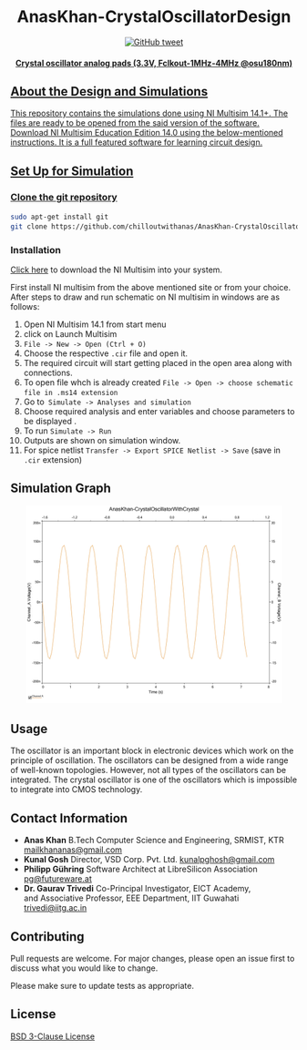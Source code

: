<h1 align="center">AnasKhan-CrystalOscillatorDesign</h1>
<p align="center">
    <a href="https://twitter.com/theanaskhan">
    <img src="https://img.shields.io/twitter/url/https/github.com/ArmynC/ArminC-AutoExec.svg?style=flat-square&logo=twitter"
         alt="GitHub tweet">
 </p>
<h4 align="center">Crystal oscillator analog pads (3.3V, Fclkout-1MHz-4MHz @osu180nm)</h4>

## About the Design and Simulations

This repository contains the simulations done using NI Multisim 14.1+. The files are ready to be opened from the said version of the software. Download NI Multisim Education Edition 14.0 using the below-mentioned instructions. It is a full featured software for learning circuit design.

## Set Up for Simulation

### Clone the git repository
```bash
sudo apt-get install git
git clone https://github.com/chilloutwithanas/AnasKhan-CrystalOscillatorDesign.git
```

### Installation

[Click here](http://sno.filex.no-ip.org/download?file=multisim+program) to download the NI Multisim  into your system.

First install NI multisim from the above mentioned site or from your choice. After steps to draw and run schematic on NI multisim in windows are as follows:
1) Open NI Multisim 14.1 from start menu
2) click on Launch Multisim
3) `File -> New -> Open (Ctrl + O) `
4) Choose the respective `.cir` file and open it.
5) The required circuit will start getting placed in the open area along with connections.
6) To open file whch is already created
   `File -> Open -> choose schematic file in .ms14 extension` 
7) Go to` Simulate -> Analyses and simulation` 
8) Choose required analysis and enter variables and choose parameters to be displayed .
9) To run 
   `Simulate -> Run `
10) Outputs are shown on simulation window.
11) For spice netlist
   `Transfer -> Export SPICE Netlist -> Save` (save in `.cir` extension)

## Simulation Graph
<p align="center">
  <img src="./images/AnasKhan-GraphGithub.jpg" alt="Size Limit CLI" width="450">
</p>

## Usage

The oscillator is an
important block in electronic devices which work on the principle of oscillation. The oscillators can be
designed from a wide range of well-known topologies. However, not all types of the oscillators can be
integrated. The crystal oscillator is one of the oscillators which is impossible to integrate into CMOS
technology.

## Contact Information

- **Anas Khan** 
 B.Tech Computer Science and Engineering, SRMIST, KTR
  mailkhananas@gmail.com
- **Kunal Gosh** 
 Director, VSD Corp. Pvt. Ltd. 
  kunalpghosh@gmail.com
- **Philipp Gühring** 
Software Architect at LibreSilicon Association
  pg@futureware.at
- **Dr. Gaurav Trivedi** 
 Co-Principal Investigator, EICT Academy,   
 and Associative Professor, EEE Department, IIT Guwahati
 trivedi@iitg.ac.in

## Contributing
Pull requests are welcome. For major changes, please open an issue first to discuss what you would like to change.

Please make sure to update tests as appropriate.

## License
[BSD 3-Clause License](https://opensource.org/licenses/BSD-3-Clause)
